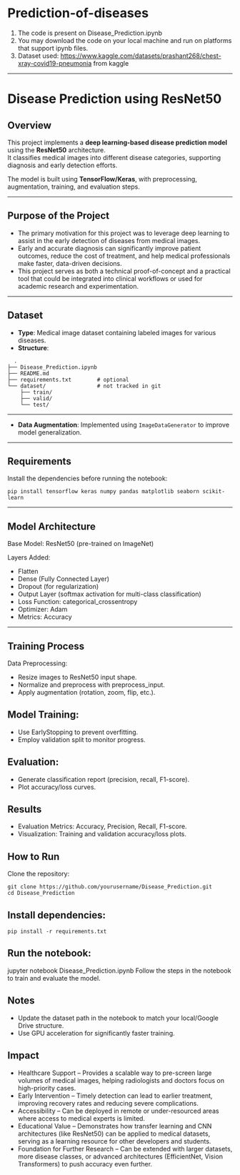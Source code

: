 # Prediction-of-diseases
1. The code is present on Disease_Prediction.ipynb
2. You may download the code on your local machine and run on platforms that support ipynb files.
3. Dataset used: https://www.kaggle.com/datasets/prashant268/chest-xray-covid19-pneumonia from kaggle

---

#  Disease Prediction using ResNet50

##  Overview
This project implements a **deep learning-based disease prediction model** using the **ResNet50** architecture.  
It classifies medical images into different disease categories, supporting diagnosis and early detection efforts.

The model is built using **TensorFlow/Keras**, with preprocessing, augmentation, training, and evaluation steps.

---
## Purpose of the Project
- The primary motivation for this project was to leverage deep learning to assist in the early detection of diseases from medical images.
- Early and accurate diagnosis can significantly improve patient outcomes, reduce the cost of treatment, and help medical professionals make faster, data-driven decisions.
- This project serves as both a technical proof-of-concept and a practical tool that could be integrated into clinical workflows or used for academic research and experimentation.
---
## Dataset
- **Type**: Medical image dataset containing labeled images for various diseases.
- **Structure**:
```
  .
├── Disease_Prediction.ipynb
├── README.md
├── requirements.txt        # optional
└── dataset/                # not tracked in git
    ├── train/
    ├── valid/
    └── test/
```
---

- **Data Augmentation**: Implemented using `ImageDataGenerator` to improve model generalization.

---

## Requirements
Install the dependencies before running the notebook:
```
pip install tensorflow keras numpy pandas matplotlib seaborn scikit-learn
```
---
## Model Architecture

Base Model: ResNet50 (pre-trained on ImageNet)

Layers Added:
- Flatten
- Dense (Fully Connected Layer)
- Dropout (for regularization)
- Output Layer (softmax activation for multi-class classification)
- Loss Function: categorical_crossentropy
- Optimizer: Adam
- Metrics: Accuracy

---

## Training Process

Data Preprocessing:
- Resize images to ResNet50 input shape.
- Normalize and preprocess with preprocess_input.
- Apply augmentation (rotation, zoom, flip, etc.).

## Model Training:

- Use EarlyStopping to prevent overfitting.
- Employ validation split to monitor progress.

## Evaluation:

- Generate classification report (precision, recall, F1-score).
- Plot accuracy/loss curves.

## Results

- Evaluation Metrics: Accuracy, Precision, Recall, F1-score.
- Visualization: Training and validation accuracy/loss plots.

## How to Run

Clone the repository:
```
git clone https://github.com/yourusername/Disease_Prediction.git
cd Disease_Prediction
```
## Install dependencies:
```
pip install -r requirements.txt
```
## Run the notebook:
 
 jupyter notebook Disease_Prediction.ipynb
 Follow the steps in the notebook to train and evaluate the model.

## Notes
- Update the dataset path in the notebook to match your local/Google Drive structure.
- Use GPU acceleration for significantly faster training.
## Impact
- Healthcare Support – Provides a scalable way to pre-screen large volumes of medical images, helping radiologists and doctors focus on high-priority cases.
- Early Intervention – Timely detection can lead to earlier treatment, improving recovery rates and reducing severe complications.
- Accessibility – Can be deployed in remote or under-resourced areas where access to medical experts is limited.
- Educational Value – Demonstrates how transfer learning and CNN architectures (like ResNet50) can be applied to medical datasets, serving as a learning resource for other developers and  students.
- Foundation for Further Research – Can be extended with larger datasets, more disease classes, or advanced architectures (EfficientNet, Vision Transformers) to push accuracy even further.
